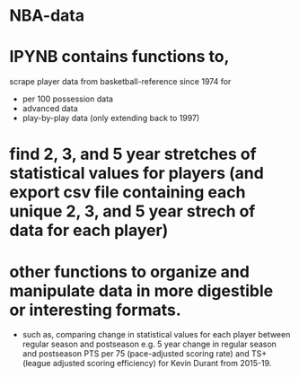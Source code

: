 # NBA-data
# IPYNB contains functions to,
  scrape player data from basketball-reference since 1974 for
   * per 100 possession data
   * advanced data
   * play-by-play data (only extending back to 1997)
#  find 2, 3, and 5 year stretches of statistical values for players (and export csv file containing each unique 2, 3, and 5 year strech of data for each player)
#  other functions to organize and manipulate data in more digestible or interesting formats.
   * such as, comparing change in statistical values for each player between regular season and postseason
   e.g. 5 year change in regular season and postseason PTS per 75 (pace-adjusted scoring rate) and TS+ (league adjusted scoring efficiency) for Kevin Durant from 2015-19.
